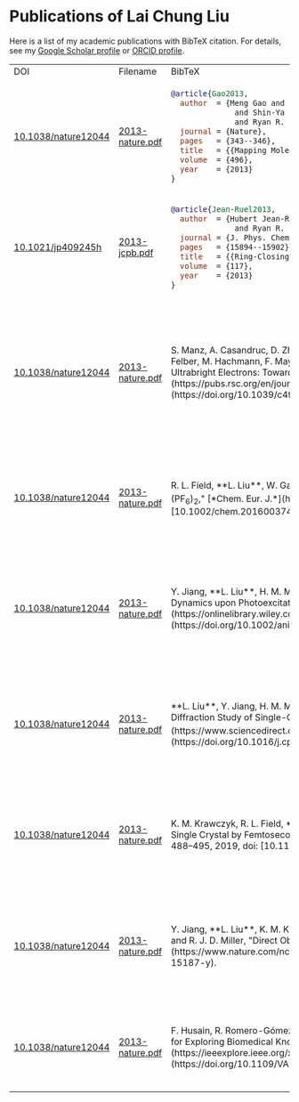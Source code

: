 # Publications of Lai Chung Liu

Here is a list of my academic publications with BibTeX citation. For details, see my [Google Scholar profile](https://scholar.google.ca/citations?user=zbmE0IIAAAAJ) or [ORCID profile](https://orcid.org/0000-0002-7775-5933).

<table>
<tr><td>DOI</td><td>Filename</td><td>BibTeX</td></tr>
<tr>
<td><a href="https://doi.org/10.1038/nature12044">10.1038/nature12044</a></td>
<td><a href="2013-nature.pdf">2013-nature.pdf</a></td>
<td>
    
```bibtex
@article{Gao2013,
  author  = {Meng Gao and Cheng Lu and Hubert Jean-Ruel and LaiChung Liu and Alexander Marx and Ken Onda
              and Shin-Ya Koshihara and Yoshiaki Nakano and Xiangfeng Shao and Takaaki Hiramatsu and Gunzi Saito and Hideki Yamochi
              and Ryan R. Cooney and Gustavo Moriena and Germ{\'{a}}n Sciaini and R. J. Dwayne Miller},
  journal = {Nature},
  pages   = {343--346},
  title   = {{Mapping Molecular Motions Leading to Charge Delocalization with Ultrabright Electrons}},
  volume  = {496},
  year    = {2013}
}
```

</td>
</tr>
<tr>
<td><a href="https://doi.org/10.1021/jp409245h">10.1021/jp409245h</a></td>
<td><a href="2013-jcpb.pdf">2013-jcpb.pdf</a></td>
<td>
    
```bibtex
@article{Jean-Ruel2013,
  author  = {Hubert Jean-Ruel and Meng Gao and Michal A. Kochman and Cheng Lu and LaiChung Liu 
              and Ryan R. Cooney and Carole A. Morrison and R. J. Dwayne Miller},
  journal = {J. Phys. Chem. B},
  pages   = {15894--15902},
  title   = {{Ring-Closing Reaction in Diarylethene Captured by Femtosecond Electron Crystallography}},
  volume  = {117},
  year    = {2013}
}
```

</td>
</tr>
<tr>
<td><a href="https://doi.org/10.1038/nature12044">10.1038/nature12044</a></td>
<td><a href="2013-nature.pdf">2013-nature.pdf</a></td>
<td> S. Manz, A. Casandruc, D. Zhang, Y. Zhong, R. A. Loch, A. Marx, T. Hasegawa, **L. Liu**, S. Bayesteh, H. Delsim-Hashemi, M. Hoffmann, M. Felber, M. Hachmann, F. Mayet, J. Hirscht, S. Keskin, M. Hada, S. W. Epp, K. Flöttmann, and R. J. D. Miller, "Mapping Atomic Motions with Ultrabright Electrons: Towards Fundamental Limits in Space-Time Resolution," [*Farad. Discuss.*](https://pubs.rsc.org/en/journals/journalissues/fd), vol. 177, pp. 467–491, 2015, doi: [10.1039/c4fd00204k](https://doi.org/10.1039/c4fd00204k).
</td>
<td>
    
```bibtex
@article{Manz2015,
  author  = {Stephanie Manz and Albert Casandruc and Dongfang Zhang and Yinpeng Zhong
              and Rolf A. Loch and Alexander Marx and Taisuke Hasegawa and LaiChung Liu 
              and Shima Bayesteh and Hossein Delsim-Hashemi and Matthias C. Hoffmann 
              and Matthias Felber and Hachmann, Max and Frank Mayet and Julian Hirscht 
              and Sercan Keskin and Masaki Hada and Sascha W. Epp and Klaus Fl\"{o}ttmann 
              and R. J. Dwayne Miller},
  journal = {Faraday Discuss.},
  pages   = {467--491},
  title   = {{Mapping Atomic Motions with Ultrabright Electrons: Towards Fundamental Limits in Space-Time Resolution}},
  volume  = {177},
  year    = {2015}
}
```

</td>
</tr>
<tr>
<td><a href="https://doi.org/10.1038/nature12044">10.1038/nature12044</a></td>
<td><a href="2013-nature.pdf">2013-nature.pdf</a></td>
<td> R. L. Field, **L. Liu**, W. Gawelda, C. Lu, R. J. D. Miller, "Spectral Signatures of Ultrafast Spin Crossover in Single Crystal \[Fe<sup>II</sup>(bpy)<sub>3</sub>\](PF<sub>6</sub>)<sub>2</sub>," [*Chem. Eur. J.*](https://onlinelibrary.wiley.com/journal/15213765), vol. 22, pp. 5118–5122, 2016, doi: [10.1002/chem.201600374](https://doi.org/10.1002/chem.201600374).
</td>
<td>
    
```bibtex
@article{Field2016,
  author  = {Ryan L. Field and LaiChung Liu and Wojciech Gawelda and Cheng Lu and R. J. Dwayne Miller},
  journal = {Chem. Eur. J.},
  pages   = {5118--5122},
  title   = {{Spectral Signatures of Ultrafast Spin Crossover in Single Crystal
              [Fe\textsuperscript{II}(bpy)\textsubscript{3}](PF\textsubscript{6})\textsubscript{2}}},
  volume  = {22},
  year    = {2016}
}
```

</td>
</tr>
<tr>
<td><a href="https://doi.org/10.1038/nature12044">10.1038/nature12044</a></td>
<td><a href="2013-nature.pdf">2013-nature.pdf</a></td>
<td> Y. Jiang, **L. Liu**, H. M. Müller-Werkmeister, C. Lu, D. Zhang, R. L. Field, A. Sarracini, G. Moriena, E. Collet, and R. J. D. Miller, "Structural Dynamics upon Photoexcitation in a Spin Crossover Crystal Probed with Femtosecond Electron Diffraction," [*Ang. Chem. Int. Ed.*](https://onlinelibrary.wiley.com/journal/15213773), vol. 56, pp. 7130–7134, 2017, doi: [10.1002/anie.201702497](https://doi.org/10.1002/anie.201702497).
</td>
<td>
    
```bibtex
@article{Jiang2017,
  author = {Yifeng Jiang and LaiChung Liu and Henrike M. M\"{u}ller-Werkmeister 
            and Cheng Lu and Dongfang Zhang and Ryan L. Field and Antoine Sarracini 
            and Gustavo Moriena and Eric Collet and R. J. Dwayne Miller},
  journal = {Angew. Chem. Int. Ed.},
  pages   = {7130--7134},
  title   = {{Structural Dynamics upon Photoexcitation in a Spin Crossover Crystal Probed with Femtosecond Electron Diffraction}},
  volume  = {56},
  year    = {2017}
}
```

</td>
</tr>
<tr>
<td><a href="https://doi.org/10.1038/nature12044">10.1038/nature12044</a></td>
<td><a href="2013-nature.pdf">2013-nature.pdf</a></td>
<td> **L. Liu**, Y. Jiang, H. M. Müller-Werkmeister, C. Lu, G. Moriena, M. Ishikawa, Y. Nakano, H. Yamochi, and R. J. D. Miller, "Ultrafast Electron Diffraction Study of Single-Crystal (EDO-TTF)<sub>2</sub>SbF<sub>6</sub>: Counterion Effect and Dimensionality Reduction," [*Chem. Phys. Lett.*](https://www.sciencedirect.com/journal/chemical-physics-letters), vol. 683, pp. 160–165, 2017, doi: [10.1016/j.cplett.2017.05.007](https://doi.org/10.1016/j.cplett.2017.05.007).
</td>
<td>
    
```bibtex
@article{Liu2017,
  author  = {LaiChung Liu and Yifeng Jiang and Henrike M. M\"{u}ller-Werkmeister and Cheng Lu
              and Gustavo Moriena and Manabu Ishikawa and Yoshiaki Nakano and Hideki Yamochi and R. J. Dwayne Miller},
  journal = {Chem. Phys. Lett.},
  pages   = {160--165},
  title   = {{Ultrafast Electron Diffraction Study of Single-Crystal (EDO-TTF)\textsubscript{2}SbF\textsubscript{6}: 
              Counterion Effect and Dimensionality Reduction}},
  volume  = {683},
  year    = {2017}
}
```

</td>
</tr>
<tr>
<td><a href="https://doi.org/10.1038/nature12044">10.1038/nature12044</a></td>
<td><a href="2013-nature.pdf">2013-nature.pdf</a></td>
<td> K. M. Krawczyk, R. L. Field, **L. Liu**, M. Dong, A. Woolley, and R. J. D. Miller, "Illuminating the Photoisomerization of a Modified Azobenzene Single Crystal by Femtosecond Absorption Spectroscopy," [*Can. J. Chem.*](https://www.nrcresearchpress.com/journal/cjc), vol. 97, pp. 488–495, 2019, doi: [10.1139/cjc-2018-0461](https://doi.org/10.1139/cjc-2018-0461).
</td>
<td>
    
```bibtex
@article{Kamil2019,
  author  = {Kamil M. Krawczyk and Ryan L. Field and LaiChung Liu and Mingxin Dong and G. Andrew Woolley and R. J. Dwayne Miller},
  journal = {Can. J. Chem.},
  pages   = {488--495}
  title   = {{Illuminating the Photoisomerization of a Modified Azobenzene Single Crystal 
            by Femtosecond Absorption Spectroscopy}},
  volume  = {97},
  year    = {2019},
}

```

</td>
</tr>
<tr>
<td><a href="https://doi.org/10.1038/nature12044">10.1038/nature12044</a></td>
<td><a href="2013-nature.pdf">2013-nature.pdf</a></td>
<td> Y. Jiang, **L. Liu**, K. M. Krawczyk, A. Sarracini, J. S. Wentzell, Cheng Lu, R. L. Field, S. F. Matar, W. Gawelda, H. M. Müller-Werkmeister, and R. J. D. Miller, "Direct Observation of Nuclear Reorganization Driven by Ultrafast Spin Transitions," [*Nat. Commun.*](https://www.nature.com/ncomms/), vol. 11, p. 1530, 2020, doi: [10.1038/s41467-020-15187-y](https://doi.org/10.1038/s41467-020-15187-y).
</td>
<td>
    
```bibtex
@article{Jiang2019,
  author  = {Yifeng Jiang and LaiChung Liu and Kamil M. Krawczyk and Antoine Sarracini
            and Jordan S. Wentzell and Cheng Lu and Ryan L. Field and Samir F. Matar and  Wojciech Gawelda
            and Henrike M. M\"{u}ller-Werkmeister and R. J. Dwayne Miller},
  title   = {{Direct Observation of Nuclear Reorganization Driven by Ultrafast Spin Transitions}},
  journal = {Nat. Commun.},
  volume  = {11},
  pages   = {1530},
  year    = {2020}
}
```

</td>
</tr>
<tr>
<td><a href="https://doi.org/10.1038/nature12044">10.1038/nature12044</a></td>
<td><a href="2013-nature.pdf">2013-nature.pdf</a></td>
<td> 
F. Husain, R. Romero-Gómez, E. Kuang, D. Segura, A. Carolli, **L. Liu**, M. Cheung, and Y. Paris, 
"A Multi-Scale Visual Analytics Approach for Exploring Biomedical Knowledge,"
[2021 IEEE Workshop on Visual Analytics in Healthcare (VAHC)](https://ieeexplore.ieee.org/xpl/conhome/9622896/proceeding), pp. 30–35, 2021, doi: [10.1109/VAHC53616.2021.00010](https://doi.org/10.1109/VAHC53616.2021.00010).
</td>
<td>
    
```bibtex
@INPROCEEDINGS{Husain2021,
  author    = {Fahd Husain and Rosa Romero-G\'{o}mez and Emily Kuang and Dario Segura and Adamo Carolli and Lai Chung Liu and Manfred Cheung and Yohann Paris},
  booktitle = {2021 IEEE Workshop on Visual Analytics in Healthcare (VAHC)}, 
  title     = {A Multi-Scale Visual Analytics Approach for Exploring Biomedical Knowledge}, 
  year      = {2021},
  pages     = {30-35},
  doi       = {10.1109/VAHC53616.2021.00010}}
```

</td>
</tr>
</table>
